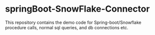 # springBoot-SnowFlake-Connector
This repository contains the demo code for Spring-boot/Snowflake procedure calls, normal sql queries, and db connections etc.
